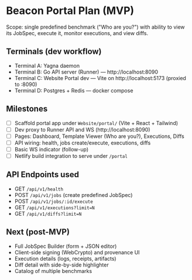 # Beacon Portal Plan (MVP)

Scope: single predefined benchmark ("Who are you?") with ability to view its JobSpec, execute it, monitor executions, and view diffs.

## Terminals (dev workflow)
- Terminal A: Yagna daemon
- Terminal B: Go API server (Runner) — http://localhost:8090
- Terminal C: Website Portal dev — Vite on http://localhost:5173 (proxied to :8090)
- Terminal D: Postgres + Redis — docker compose

## Milestones
- [ ] Scaffold portal app under `Website/portal/` (Vite + React + Tailwind)
- [ ] Dev proxy to Runner API and WS (http://localhost:8090)
- [ ] Pages: Dashboard, Template Viewer (Who are you?), Executions, Diffs
- [ ] API wiring: health, jobs create/execute, executions, diffs
- [ ] Basic WS indicator (follow-up)
- [ ] Netlify build integration to serve under `/portal`

## API Endpoints used
- GET `/api/v1/health`
- POST `/api/v1/jobs` (create predefined JobSpec)
- POST `/api/v1/jobs/:id/execute`
- GET `/api/v1/executions?limit=N`
- GET `/api/v1/diffs?limit=N`

## Next (post-MVP)
- Full JobSpec Builder (form + JSON editor)
- Client-side signing (WebCrypto) and provenance UI
- Execution details (logs, receipts, artifacts)
- Diff detail with side-by-side highlighter
- Catalog of multiple benchmarks

